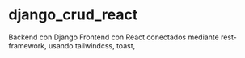 # django_crud_react
Backend con Django Frontend con React conectados mediante rest-framework, usando tailwindcss, toast,
